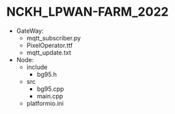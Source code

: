 # NCKH_LPWAN-FARM_2022
- GateWay:
  + mqtt_subscriber.py
  + PixelOperator.ttf
  + mqtt_update.txt
- Node:
  + include
    + bg95.h
  + src
    + bg95.cpp
    + main.cpp
  + platformio.ini
